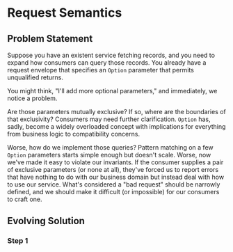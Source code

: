 # Request Semantics

## Problem Statement

Suppose you have an existent service fetching records, and you need to expand how consumers can query those records. You already have a request envelope that specifies an `Option` parameter that permits unqualified returns.

You might think, "I'll add more optional parameters," and immediately, we notice a problem.

Are those parameters mutually exclusive? If so, where are the boundaries of that exclusivity? Consumers may need further clarification. `Option` has, sadly, become a widely overloaded concept with implications for everything from business logic to compatibility concerns.

Worse, how do we implement those queries? Pattern matching on a few `Option` parameters starts simple enough but doesn't scale. Worse, now we've made it easy to violate our invariants. If the consumer supplies a pair of exclusive parameters (or none at all), they've forced us to report errors that have nothing to do with our business domain but instead deal with how to use our service. What's considered a "bad request" should be narrowly defined, and we should make it difficult (or impossible) for our consumers to craft one.

## Evolving Solution

### Step 1
